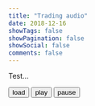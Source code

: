 ```yaml
---
title: "Trading audio"
date: 2018-12-16
showTags: false
showPagination: false
showSocial: false
comments: false
---
```


<p>Test...</p>
<p id="demo"></p>
<div id="waveform"></div>
<input type="button" value="load" id="load" onclick="load()">
<input type="button" value="play" onclick="play()">
<input type="button" value="pause" onclick="pause()">

<script src="https://unpkg.com/wavesurfer.js"></script>
<script src="/js/trading-audio/audio.js"> </script>
